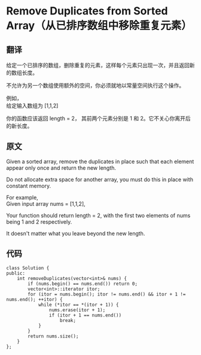 # Remove Duplicates from Sorted Array（从已排序数组中移除重复元素）

## 翻译
给定一个已排序的数组，删除重复的元素，这样每个元素只出现一次，并且返回新的数组长度。

不允许为另一个数组使用额外的空间，你必须就地以常量空间执行这个操作。

例如，  
给定输入数组为 [1,1,2]

你的函数应该返回 length = 2， 其前两个元素分别是 1 和 2。它不关心你离开后的新长度。

## 原文
Given a sorted array, remove the duplicates in place such that each element appear only once and return the new length.

Do not allocate extra space for another array, you must do this in place with constant memory.

For example,  
Given input array nums = [1,1,2],

Your function should return length = 2, with the first two elements of nums being 1 and 2 respectively. 

It doesn't matter what you leave beyond the new length.

## 代码

```
class Solution {
public:
    int removeDuplicates(vector<int>& nums) {
        if (nums.begin() == nums.end()) return 0;
        vector<int>::iterator itor;
        for (itor = nums.begin(); itor != nums.end() && itor + 1 != nums.end(); ++itor) {
            while (*itor == *(itor + 1)) {
                nums.erase(itor + 1);
                if (itor + 1 == nums.end())
                    break;
            }
        }
        return nums.size();
    }
};
```